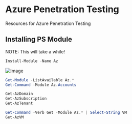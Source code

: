 # Azure Penetration Testing
Resources for Azure Penetration Testing

## Installing PS Module
NOTE: This will take a while!

```powershell
Install-Module -Name Az
```

![image](https://user-images.githubusercontent.com/65491437/155021256-035c30a7-02b1-406f-a133-1b3b09e35c6f.png)

```powershell
Get-Module -ListAvailable Az.*
Get-Command -Module Az.Accounts
```
```powershell
Get-AzDomain
Get-AzSubscription
Get-AzTenant
```
```powershell
Get-Command -Verb Get -Module Az.* | Select-String VM
Get-AzVM
```
